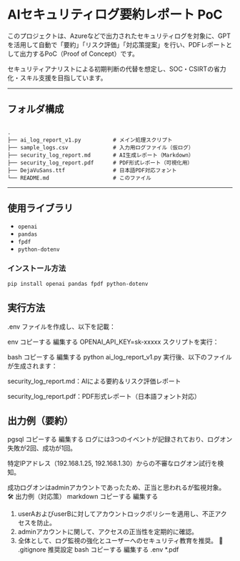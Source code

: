 # AIセキュリティログ要約レポート PoC

このプロジェクトは、Azureなどで出力されたセキュリティログを対象に、GPTを活用して自動で「要約」「リスク評価」「対応策提案」を行い、PDFレポートとして出力するPoC（Proof of Concept）です。

セキュリティアナリストによる初期判断の代替を想定し、SOC・CSIRTの省力化・スキル支援を目指しています。

---

## フォルダ構成

<pre><code>
.
├── ai_log_report_v1.py          # メイン処理スクリプト
├── sample_logs.csv              # 入力用ログファイル（仮ログ）
├── security_log_report.md       # AI生成レポート（Markdown）
├── security_log_report.pdf      # PDF形式レポート（可視化用）
├── DejaVuSans.ttf               # 日本語PDF対応フォント
└── README.md                    # このファイル
</code></pre>
---

## 使用ライブラリ

- `openai`
- `pandas`
- `fpdf`
- `python-dotenv`

### インストール方法

```bash
pip install openai pandas fpdf python-dotenv
```

## 実行方法
.env ファイルを作成し、以下を記載：

env
コピーする
編集する
OPENAI_API_KEY=sk-xxxxx
スクリプトを実行：

bash
コピーする
編集する
python ai_log_report_v1.py
実行後、以下のファイルが生成されます：

security_log_report.md：AIによる要約＆リスク評価レポート

security_log_report.pdf：PDF形式レポート（日本語フォント対応）

## 出力例（要約）
pgsql
コピーする
編集する
ログには3つのイベントが記録されており、ログオン失敗が2回、成功が1回。

特定IPアドレス（192.168.1.25, 192.168.1.30）からの不審なログオン試行を検知。

成功ログオンはadminアカウントであったため、正当と思われるが監視対象。
🛠 出力例（対応策）
markdown
コピーする
編集する
1. userAおよびuserBに対してアカウントロックポリシーを適用し、不正アクセスを防止。
2. adminアカウントに関して、アクセスの正当性を定期的に確認。
3. 全体として、ログ監視の強化とユーザーへのセキュリティ教育を推奨。
📌 .gitignore 推奨設定
bash
コピーする
編集する
.env
*.pdf
